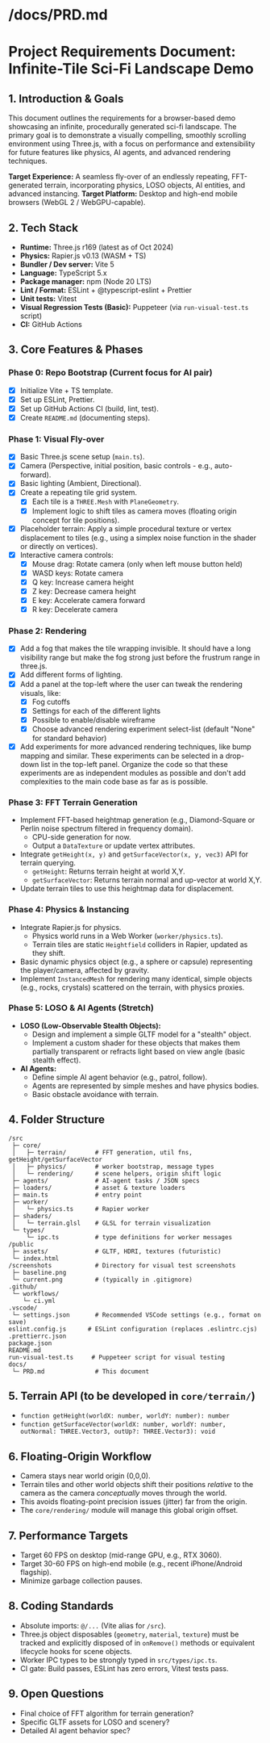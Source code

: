 # /docs/PRD.md

# Project Requirements Document: Infinite-Tile Sci-Fi Landscape Demo

## 1. Introduction & Goals

This document outlines the requirements for a browser-based demo showcasing an infinite, procedurally generated sci-fi landscape. The primary goal is to demonstrate a visually compelling, smoothly scrolling environment using Three.js, with a focus on performance and extensibility for future features like physics, AI agents, and advanced rendering techniques.

**Target Experience:** A seamless fly-over of an endlessly repeating, FFT-generated terrain, incorporating physics, LOSO objects, AI entities, and advanced instancing.
**Target Platform:** Desktop and high-end mobile browsers (WebGL 2 / WebGPU-capable).

## 2. Tech Stack

- **Runtime:** Three.js r169 (latest as of Oct 2024)
- **Physics:** Rapier.js v0.13 (WASM + TS)
- **Bundler / Dev server:** Vite 5
- **Language:** TypeScript 5.x
- **Package manager:** npm (Node 20 LTS)
- **Lint / Format:** ESLint + @typescript-eslint + Prettier
- **Unit tests:** Vitest
- **Visual Regression Tests (Basic):** Puppeteer (via `run-visual-test.ts` script)
- **CI:** GitHub Actions

## 3. Core Features & Phases

### Phase 0: Repo Bootstrap (Current focus for AI pair)

- [x] Initialize Vite + TS template.
- [x] Set up ESLint, Prettier.
- [x] Set up GitHub Actions CI (build, lint, test).
- [x] Create `README.md` (documenting steps).

### Phase 1: Visual Fly-over

- [x] Basic Three.js scene setup (`main.ts`).
- [x] Camera (Perspective, initial position, basic controls - e.g., auto-forward).
- [x] Basic lighting (Ambient, Directional).
- [x] Create a repeating tile grid system.
  - [x] Each tile is a `THREE.Mesh` with `PlaneGeometry`.
  - [x] Implement logic to shift tiles as camera moves (floating origin concept for tile positions).
- [x] Placeholder terrain: Apply a simple procedural texture or vertex displacement to tiles (e.g., using a simplex noise function in the shader or directly on vertices).
- [x] Interactive camera controls:
  - [x] Mouse drag: Rotate camera (only when left mouse button held)
  - [x] WASD keys: Rotate camera
  - [x] Q key: Increase camera height
  - [x] Z key: Decrease camera height
  - [x] E key: Accelerate camera forward
  - [x] R key: Decelerate camera

### Phase 2: Rendering

- [x] Add a fog that makes the tile wrapping invisible. It should have a long visibility range but make the fog strong just before the frustrum range in three.js.
- [x] Add different forms of lighting.
- [x] Add a panel at the top-left where the user can tweak the rendering visuals, like:
  - [x] Fog cutoffs
  - [x] Settings for each of the different lights
  - [x] Possible to enable/disable wireframe
  - [x] Choose advanced rendering experiment select-list (default "None" for standard behavior)
- [x] Add experiments for more advanced rendering techniques, like bump mapping and similar. These experiments can be selected in a drop-down list in the top-left panel. Organize the code so that these experiments are as independent modules as possible and don't add complexities to the main code base as far as is possible.

### Phase 3: FFT Terrain Generation

- Implement FFT-based heightmap generation (e.g., Diamond-Square or Perlin noise spectrum filtered in frequency domain).
  - CPU-side generation for now.
  - Output a `DataTexture` or update vertex attributes.
- Integrate `getHeight(x, y)` and `getSurfaceVector(x, y, vec3)` API for terrain querying.
  - `getHeight`: Returns terrain height at world X,Y.
  - `getSurfaceVector`: Returns terrain normal and up-vector at world X,Y.
- Update terrain tiles to use this heightmap data for displacement.

### Phase 4: Physics & Instancing

- Integrate Rapier.js for physics.
  - Physics world runs in a Web Worker (`worker/physics.ts`).
  - Terrain tiles are static `Heightfield` colliders in Rapier, updated as they shift.
- Basic dynamic physics object (e.g., a sphere or capsule) representing the player/camera, affected by gravity.
- Implement `InstancedMesh` for rendering many identical, simple objects (e.g., rocks, crystals) scattered on the terrain, with physics proxies.

### Phase 5: LOSO & AI Agents (Stretch)

- **LOSO (Low-Observable Stealth Objects):**
  - Design and implement a simple GLTF model for a "stealth" object.
  - Implement a custom shader for these objects that makes them partially transparent or refracts light based on view angle (basic stealth effect).
- **AI Agents:**
  - Define simple AI agent behavior (e.g., patrol, follow).
  - Agents are represented by simple meshes and have physics bodies.
  - Basic obstacle avoidance with terrain.

## 4. Folder Structure

```
/src
 ├─ core/
 │   ├─ terrain/        # FFT generation, util fns, getHeight/getSurfaceVector
 │   ├─ physics/        # worker bootstrap, message types
 │   └─ rendering/      # scene helpers, origin shift logic
 ├─ agents/             # AI-agent tasks / JSON specs
 ├─ loaders/            # asset & texture loaders
 ├─ main.ts             # entry point
 ├─ worker/
 │   └─ physics.ts      # Rapier worker
 ├─ shaders/
 │   └─ terrain.glsl    # GLSL for terrain visualization
 └─ types/
     └─ ipc.ts          # type definitions for worker messages
/public
 ├─ assets/             # GLTF, HDRI, textures (futuristic)
 └─ index.html
/screenshots            # Directory for visual test screenshots
 ├─ baseline.png
 └─ current.png         # (typically in .gitignore)
.github/
 └─ workflows/
    └─ ci.yml
.vscode/
 └─ settings.json       # Recommended VSCode settings (e.g., format on save)
eslint.config.js      # ESLint configuration (replaces .eslintrc.cjs)
.prettierrc.json
package.json
README.md
run-visual-test.ts     # Puppeteer script for visual testing
docs/
 └─ PRD.md              # This document
```

## 5. Terrain API (to be developed in `core/terrain/`)

- `function getHeight(worldX: number, worldY: number): number`
- `function getSurfaceVector(worldX: number, worldY: number, outNormal: THREE.Vector3, outUp?: THREE.Vector3): void`

## 6. Floating-Origin Workflow

- Camera stays near world origin (0,0,0).
- Terrain tiles and other world objects shift their positions _relative_ to the camera as the camera _conceptually_ moves through the world.
- This avoids floating-point precision issues (jitter) far from the origin.
- The `core/rendering/` module will manage this global origin offset.

## 7. Performance Targets

- Target 60 FPS on desktop (mid-range GPU, e.g., RTX 3060).
- Target 30-60 FPS on high-end mobile (e.g., recent iPhone/Android flagship).
- Minimize garbage collection pauses.

## 8. Coding Standards

- Absolute imports: `@/...` (Vite alias for `/src`).
- Three.js object disposables (`geometry`, `material`, `texture`) must be tracked and explicitly disposed of in `onRemove()` methods or equivalent lifecycle hooks for scene objects.
- Worker IPC types to be strongly typed in `src/types/ipc.ts`.
- CI gate: Build passes, ESLint has zero errors, Vitest tests pass.

## 9. Open Questions

- Final choice of FFT algorithm for terrain generation?
- Specific GLTF assets for LOSO and scenery?
- Detailed AI agent behavior spec?
